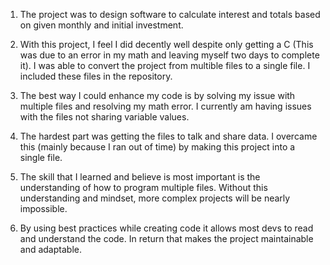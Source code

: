 
1. The project was to design software to calculate interest and totals based on given monthly and initial investment.

2. With this project, I feel I did decently well despite only getting a C (This was due to an error in my math and leaving myself two days to complete it). I was able to convert the project from multible files to a single file. I included these files in the repository.

3. The best way I could enhance my code is by solving my issue with multiple files and resolving my math error. I currently am having issues with the files not sharing variable values.

4. The hardest part was getting the files to talk and share data. I overcame this (mainly because I ran out of time) by making this project into a single file.

5. The skill that I learned and believe is most important is the understanding of how to program multiple files. Without this understanding and mindset, more complex projects will be nearly impossible.

6. By using best practices while creating code it allows most devs to read and understand the code. In return that makes the project maintainable and adaptable.
